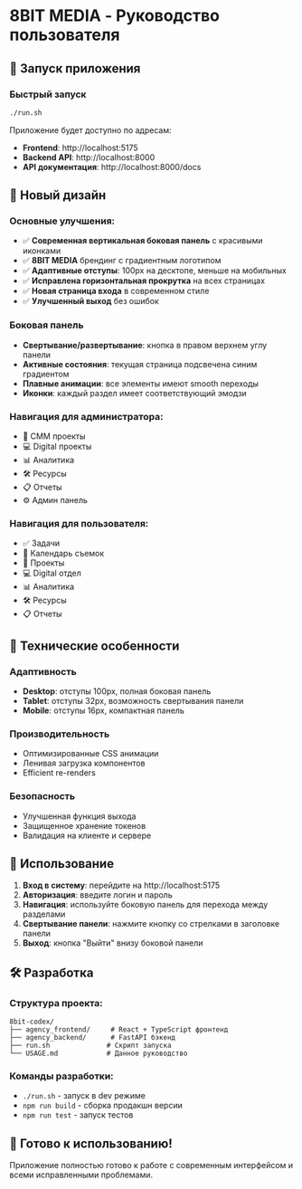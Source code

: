 # 8BIT MEDIA - Руководство пользователя

## 🚀 Запуск приложения

### Быстрый запуск
```bash
./run.sh
```

Приложение будет доступно по адресам:
- **Frontend**: http://localhost:5175
- **Backend API**: http://localhost:8000
- **API документация**: http://localhost:8000/docs

## 🎨 Новый дизайн

### Основные улучшения:
- ✅ **Современная вертикальная боковая панель** с красивыми иконками
- ✅ **8BIT MEDIA** брендинг с градиентным логотипом  
- ✅ **Адаптивные отступы**: 100px на десктопе, меньше на мобильных
- ✅ **Исправлена горизонтальная прокрутка** на всех страницах
- ✅ **Новая страница входа** в современном стиле
- ✅ **Улучшенный выход** без ошибок

### Боковая панель
- **Свертывание/развертывание**: кнопка в правом верхнем углу панели
- **Активные состояния**: текущая страница подсвечена синим градиентом
- **Плавные анимации**: все элементы имеют smooth переходы
- **Иконки**: каждый раздел имеет соответствующий эмодзи

### Навигация для администратора:
- 📱 СММ проекты
- 💻 Digital проекты  
- 📊 Аналитика
- 🛠️ Ресурсы
- 📋 Отчеты
- ⚙️ Админ панель

### Навигация для пользователя:
- ✅ Задачи
- 📅 Календарь съемок
- 📁 Проекты
- 💻 Digital отдел
- 📊 Аналитика
- 🛠️ Ресурсы
- 📋 Отчеты

## 🔧 Технические особенности

### Адаптивность
- **Desktop**: отступы 100px, полная боковая панель
- **Tablet**: отступы 32px, возможность свертывания панели
- **Mobile**: отступы 16px, компактная панель

### Производительность
- Оптимизированные CSS анимации
- Ленивая загрузка компонентов
- Efficient re-renders

### Безопасность  
- Улучшенная функция выхода
- Защищенное хранение токенов
- Валидация на клиенте и сервере

## 📱 Использование

1. **Вход в систему**: перейдите на http://localhost:5175
2. **Авторизация**: введите логин и пароль
3. **Навигация**: используйте боковую панель для перехода между разделами
4. **Свертывание панели**: нажмите кнопку со стрелками в заголовке панели
5. **Выход**: кнопка "Выйти" внизу боковой панели

## 🛠️ Разработка

### Структура проекта:
```
8bit-codex/
├── agency_frontend/     # React + TypeScript фронтенд
├── agency_backend/      # FastAPI бэкенд
├── run.sh              # Скрипт запуска
└── USAGE.md            # Данное руководство
```

### Команды разработки:
- `./run.sh` - запуск в dev режиме
- `npm run build` - сборка продакшн версии
- `npm run test` - запуск тестов

## 🎯 Готово к использованию!

Приложение полностью готово к работе с современным интерфейсом и всеми исправленными проблемами.